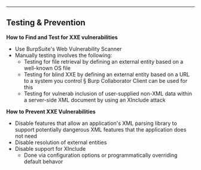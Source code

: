 --- ---

<h2>Testing & Prevention</h2>

**How to Find and Test for XXE vulnerabilities**
- Use BurpSuite's Web Vulnerability Scanner
- Manually testing involves the following:
	- Testing for file retrieval by defining an external entity based on a well-known OS file
	- Testing for blind XXE by defining an external entity based on a URL to a system you control
		§ Burp Collaborator Client can be used for this
	- Testing for vulnerab inclusion of user-supplied non-XML data within a server-side XML document by using an XInclude attack

**How to Prevent XXE Vulnerabilities**
- Disable features that allow an application's XML parsing library to support potentially dangerous XML features that the application does not need
- Disable resolution of external entities
- Disable support for XInclude
	- Done via configuration options or programmatically overriding default behavor
